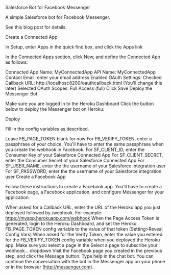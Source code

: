 Salesforce Bot for Facebook Messenger

A simple Salesforce bot for Facebook Messenger.

See this blog post for details.

Create a Connected App

In Setup, enter Apps in the quick find box, and click the Apps link

In the Connected Apps section, click New, and define the Connected App as follows:

Connected App Name: MyConnectedApp
API Name: MyConnectedApp
Contact Email: enter your email address
Enabled OAuth Settings: Checked
Callback URL: http://localhost:8200/oauthcallback.html (You'll change this later)
Selected OAuth Scopes: Full Access (full)
Click Save
Deploy the Messenger Bot

Make sure you are logged in to the Heroku Dashboard
Click the button below to deploy the Messenger bot on Heroku:

Deploy

Fill in the config variables as described.

Leave FB_PAGE_TOKEN blank for now
For FB_VERIFY_TOKEN, enter a passphrase of your choice. You'll have to enter the same passphrase when you create the webhook in Facebook.
For SF_CLIENT_ID, enter the Consumer Key of your Salesforce Connected App
For SF_CLIENT_SECRET, enter the Consumer Secret of your Salesforce Connected App
For SF_USER_NAME, enter the the username of your Salesforce integration user
For SF_PASSWORD, enter the the username of your Salesforce integration user
Create a Facebook App

Follow these instructions to create a Facebook app. You'll have to create a Facebook page, a Facebook application, and configure Messenger for your application.

When asked for a Callback URL, enter the URL of the Heroku app you just deployed followed by /webhook. For example:  https://myapp.herokuapp.com/webhook 
When the Page Access Token is generated, login to the Heroku Dashboard, and set the Heroku FB_PAGE_TOKEN config variable to the value of that token (Setting>Reveal Config Vars)
When asked for the Verify Token, enter the value you entered for the FB_VERIFY_TOKEN config variable when you deployed the Heroku app.
Make sure you select a page in the Select a page to subscribe your webhook... dropdown
Visit the Facebook page you created in the previous step, and click the Message button. Type help in the chat bot. You can continue the conversation with the bot in the Messenger app on your phone or in the browser (http://messenger.com).
